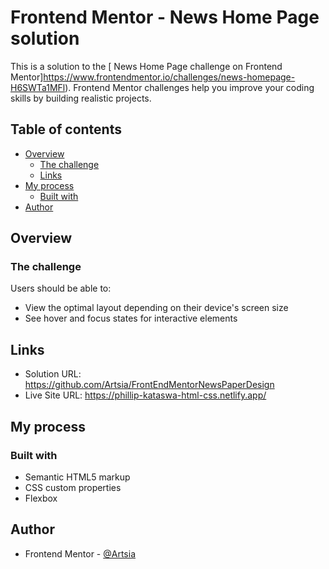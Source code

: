 # Frontend Mentor - News Home Page solution

This is a solution to the [ News Home Page challenge on Frontend Mentor]https://www.frontendmentor.io/challenges/news-homepage-H6SWTa1MFl). Frontend Mentor challenges help you improve your coding skills by building realistic projects. 

## Table of contents

- [Overview](#overview)
  - [The challenge](#the-challenge)
  - [Links](#links)
- [My process](#my-process)
  - [Built with](#built-with)
- [Author](#author)


## Overview

### The challenge

Users should be able to:

- View the optimal layout depending on their device's screen size
- See hover and focus states for interactive elements

## Links

- Solution URL:  https://github.com/Artsia/FrontEndMentorNewsPaperDesign
- Live Site URL: https://phillip-kataswa-html-css.netlify.app/

## My process

### Built with

- Semantic HTML5 markup
- CSS custom properties
- Flexbox

## Author


- Frontend Mentor - [@Artsia](https://www.frontendmentor.io/profile/Artsia)

